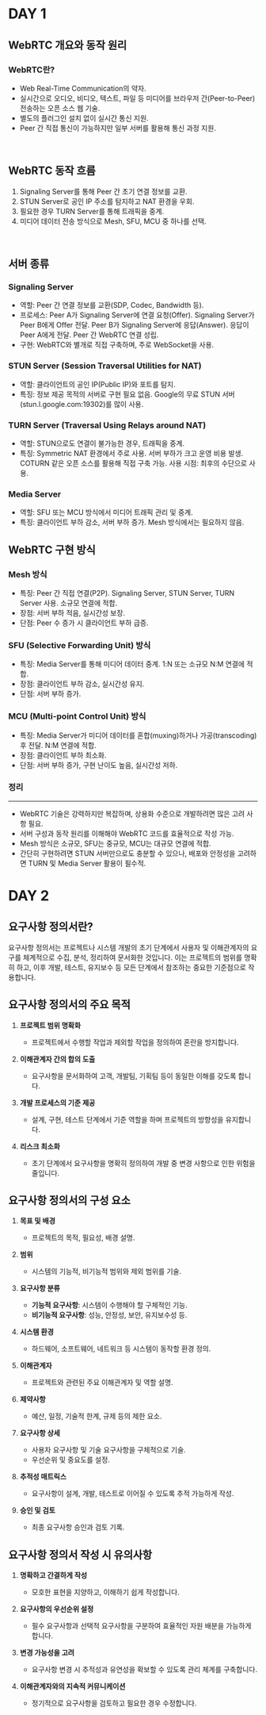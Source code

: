 # DAY 1
## WebRTC 개요와 동작 원리
### WebRTC란?
- Web Real-Time Communication의 약자.
- 실시간으로 오디오, 비디오, 텍스트, 파일 등 미디어를 브라우저 간(Peer-to-Peer) 전송하는 오픈 소스 웹 기술.
- 별도의 플러그인 설치 없이 실시간 통신 지원.
- Peer 간 직접 통신이 가능하지만 일부 서버를 활용해 통신 과정 지원.
<br>

## WebRTC 동작 흐름
1. Signaling Server를 통해 Peer 간 초기 연결 정보를 교환.
2. STUN Server로 공인 IP 주소를 탐지하고 NAT 환경을 우회.
3. 필요한 경우 TURN Server를 통해 트래픽을 중계.
4. 미디어 데이터 전송 방식으로 Mesh, SFU, MCU 중 하나를 선택.
<br>

## 서버 종류
### Signaling Server

- 역할: Peer 간 연결 정보를 교환(SDP, Codec, Bandwidth 등).
- 프로세스:
Peer A가 Signaling Server에 연결 요청(Offer).
Signaling Server가 Peer B에게 Offer 전달.
Peer B가 Signaling Server에 응답(Answer).
응답이 Peer A에게 전달.
Peer 간 WebRTC 연결 성립.
- 구현: WebRTC와 별개로 직접 구축하며, 주로 WebSocket을 사용.

### STUN Server (Session Traversal Utilities for NAT)

- 역할: 클라이언트의 공인 IP(Public IP)와 포트를 탐지.
- 특징:
정보 제공 목적의 서버로 구현 필요 없음.
Google의 무료 STUN 서버(stun.l.google.com:19302)를 많이 사용.

### TURN Server (Traversal Using Relays around NAT)

- 역할: STUN으로도 연결이 불가능한 경우, 트래픽을 중계.
- 특징:
Symmetric NAT 환경에서 주로 사용.
서버 부하가 크고 운영 비용 발생.
COTURN 같은 오픈 소스를 활용해 직접 구축 가능.
사용 시점: 최후의 수단으로 사용.

### Media Server

- 역할: SFU 또는 MCU 방식에서 미디어 트래픽 관리 및 중계.
- 특징:
클라이언트 부하 감소, 서버 부하 증가.
Mesh 방식에서는 필요하지 않음.

## WebRTC 구현 방식
### Mesh 방식

- 특징:
Peer 간 직접 연결(P2P).
Signaling Server, STUN Server, TURN Server 사용.
소규모 연결에 적합.
- 장점: 서버 부하 적음, 실시간성 보장.
- 단점: Peer 수 증가 시 클라이언트 부하 급증.

### SFU (Selective Forwarding Unit) 방식

- 특징:
Media Server를 통해 미디어 데이터 중계.
1:N 또는 소규모 N:M 연결에 적합.
- 장점: 클라이언트 부하 감소, 실시간성 유지.
- 단점: 서버 부하 증가.

### MCU (Multi-point Control Unit) 방식

- 특징:
Media Server가 미디어 데이터를 혼합(muxing)하거나 가공(transcoding) 후 전달.
N:M 연결에 적합.
- 장점: 클라이언트 부하 최소화.
- 단점: 서버 부하 증가, 구현 난이도 높음, 실시간성 저하.

### 정리
<hr>

- WebRTC 기술은 강력하지만 복잡하며, 상용화 수준으로 개발하려면 많은 고려 사항 필요.
- 서버 구성과 동작 원리를 이해해야 WebRTC 코드를 효율적으로 작성 가능.
- Mesh 방식은 소규모, SFU는 중규모, MCU는 대규모 연결에 적합.
- 간단히 구현하려면 STUN 서버만으로도 충분할 수 있으나, 배포와 안정성을 고려하면 TURN 및 Media Server 활용이 필수적.

# DAY 2

## **요구사항 정의서란?**

요구사항 정의서는 프로젝트나 시스템 개발의 초기 단계에서 사용자 및 이해관계자의 요구를 체계적으로 수집, 분석, 정리하여 문서화한 것입니다. 이는 프로젝트의 범위를 명확히 하고, 이후 개발, 테스트, 유지보수 등 모든 단계에서 참조하는 중요한 기준점으로 작용합니다.

## **요구사항 정의서의 주요 목적**
1. **프로젝트 범위 명확화**  
   - 프로젝트에서 수행할 작업과 제외할 작업을 정의하여 혼란을 방지합니다.

2. **이해관계자 간의 합의 도출**  
   - 요구사항을 문서화하여 고객, 개발팀, 기획팀 등이 동일한 이해를 갖도록 합니다.

3. **개발 프로세스의 기준 제공**  
   - 설계, 구현, 테스트 단계에서 기준 역할을 하며 프로젝트의 방향성을 유지합니다.

4. **리스크 최소화**  
   - 초기 단계에서 요구사항을 명확히 정의하여 개발 중 변경 사항으로 인한 위험을 줄입니다.

## **요구사항 정의서의 구성 요소**

1. **목표 및 배경**
   - 프로젝트의 목적, 필요성, 배경 설명.

2. **범위**
   - 시스템의 기능적, 비기능적 범위와 제외 범위를 기술.

3. **요구사항 분류**
   - **기능적 요구사항**: 시스템이 수행해야 할 구체적인 기능.
   - **비기능적 요구사항**: 성능, 안정성, 보안, 유지보수성 등.

4. **시스템 환경**
   - 하드웨어, 소프트웨어, 네트워크 등 시스템이 동작할 환경 정의.

5. **이해관계자**
   - 프로젝트와 관련된 주요 이해관계자 및 역할 설명.

6. **제약사항**
   - 예산, 일정, 기술적 한계, 규제 등의 제한 요소.

7. **요구사항 상세**
   - 사용자 요구사항 및 기술 요구사항을 구체적으로 기술.
   - 우선순위 및 중요도를 설정.

8. **추적성 매트릭스**
   - 요구사항이 설계, 개발, 테스트로 이어질 수 있도록 추적 가능하게 작성.

9. **승인 및 검토**
   - 최종 요구사항 승인과 검토 기록.

## **요구사항 정의서 작성 시 유의사항**
1. **명확하고 간결하게 작성**  
   - 모호한 표현을 지양하고, 이해하기 쉽게 작성합니다.

2. **요구사항의 우선순위 설정**  
   - 필수 요구사항과 선택적 요구사항을 구분하여 효율적인 자원 배분을 가능하게 합니다.

3. **변경 가능성을 고려**  
   - 요구사항 변경 시 추적성과 유연성을 확보할 수 있도록 관리 체계를 구축합니다.

4. **이해관계자와의 지속적 커뮤니케이션**  
   - 정기적으로 요구사항을 검토하고 필요한 경우 수정합니다.
